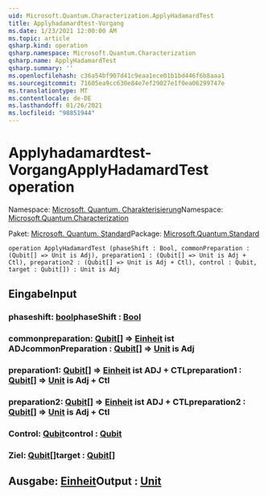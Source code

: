 ```yaml
---
uid: Microsoft.Quantum.Characterization.ApplyHadamardTest
title: Applyhadamardtest-Vorgang
ms.date: 1/23/2021 12:00:00 AM
ms.topic: article
qsharp.kind: operation
qsharp.namespace: Microsoft.Quantum.Characterization
qsharp.name: ApplyHadamardTest
qsharp.summary: ''
ms.openlocfilehash: c36a54bf907d41c9eaa1ece01b1bd446f6b8aaa1
ms.sourcegitcommit: 71605ea9cc630e84e7ef29027e1f0ea06299747e
ms.translationtype: MT
ms.contentlocale: de-DE
ms.lasthandoff: 01/26/2021
ms.locfileid: "98851944"
---
```

# <a name="applyhadamardtest-operation"></a><span data-ttu-id="e04b1-102">Applyhadamardtest-Vorgang</span><span class="sxs-lookup"><span data-stu-id="e04b1-102">ApplyHadamardTest operation</span></span>

<span data-ttu-id="e04b1-103">Namespace: [Microsoft. Quantum. Charakterisierung](xref:Microsoft.Quantum.Characterization)</span><span class="sxs-lookup"><span data-stu-id="e04b1-103">Namespace: [Microsoft.Quantum.Characterization](xref:Microsoft.Quantum.Characterization)</span></span>

<span data-ttu-id="e04b1-104">Paket: [Microsoft. Quantum. Standard](https://nuget.org/packages/Microsoft.Quantum.Standard)</span><span class="sxs-lookup"><span data-stu-id="e04b1-104">Package: [Microsoft.Quantum.Standard](https://nuget.org/packages/Microsoft.Quantum.Standard)</span></span>




```qsharp
operation ApplyHadamardTest (phaseShift : Bool, commonPreparation : (Qubit[] => Unit is Adj), preparation1 : (Qubit[] => Unit is Adj + Ctl), preparation2 : (Qubit[] => Unit is Adj + Ctl), control : Qubit, target : Qubit[]) : Unit is Adj
```


## <a name="input"></a><span data-ttu-id="e04b1-105">Eingabe</span><span class="sxs-lookup"><span data-stu-id="e04b1-105">Input</span></span>

### <a name="phaseshift--bool"></a><span data-ttu-id="e04b1-106">phaseshift: [bool](xref:microsoft.quantum.lang-ref.bool)</span><span class="sxs-lookup"><span data-stu-id="e04b1-106">phaseShift : [Bool](xref:microsoft.quantum.lang-ref.bool)</span></span>




### <a name="commonpreparation--qubit--unit--is-adj"></a><span data-ttu-id="e04b1-107">commonpreparation: [Qubit](xref:microsoft.quantum.lang-ref.qubit)[] => [Einheit](xref:microsoft.quantum.lang-ref.unit)  ist ADJ</span><span class="sxs-lookup"><span data-stu-id="e04b1-107">commonPreparation : [Qubit](xref:microsoft.quantum.lang-ref.qubit)[] => [Unit](xref:microsoft.quantum.lang-ref.unit)  is Adj</span></span>




### <a name="preparation1--qubit--unit--is-adj--ctl"></a><span data-ttu-id="e04b1-108">preparation1: [Qubit](xref:microsoft.quantum.lang-ref.qubit)[] => [Einheit](xref:microsoft.quantum.lang-ref.unit)  ist ADJ + CTL</span><span class="sxs-lookup"><span data-stu-id="e04b1-108">preparation1 : [Qubit](xref:microsoft.quantum.lang-ref.qubit)[] => [Unit](xref:microsoft.quantum.lang-ref.unit)  is Adj + Ctl</span></span>




### <a name="preparation2--qubit--unit--is-adj--ctl"></a><span data-ttu-id="e04b1-109">preparation2: [Qubit](xref:microsoft.quantum.lang-ref.qubit)[] => [Einheit](xref:microsoft.quantum.lang-ref.unit)  ist ADJ + CTL</span><span class="sxs-lookup"><span data-stu-id="e04b1-109">preparation2 : [Qubit](xref:microsoft.quantum.lang-ref.qubit)[] => [Unit](xref:microsoft.quantum.lang-ref.unit)  is Adj + Ctl</span></span>




### <a name="control--qubit"></a><span data-ttu-id="e04b1-110">Control: [Qubit](xref:microsoft.quantum.lang-ref.qubit)</span><span class="sxs-lookup"><span data-stu-id="e04b1-110">control : [Qubit](xref:microsoft.quantum.lang-ref.qubit)</span></span>




### <a name="target--qubit"></a><span data-ttu-id="e04b1-111">Ziel: [Qubit](xref:microsoft.quantum.lang-ref.qubit)[]</span><span class="sxs-lookup"><span data-stu-id="e04b1-111">target : [Qubit](xref:microsoft.quantum.lang-ref.qubit)[]</span></span>





## <a name="output--unit"></a><span data-ttu-id="e04b1-112">Ausgabe: [Einheit](xref:microsoft.quantum.lang-ref.unit)</span><span class="sxs-lookup"><span data-stu-id="e04b1-112">Output : [Unit](xref:microsoft.quantum.lang-ref.unit)</span></span>

